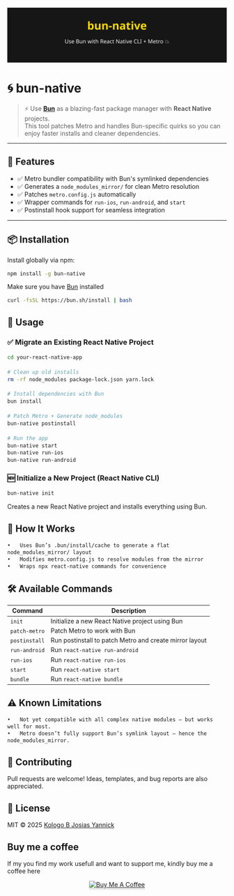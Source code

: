 <p align="center">
  <img src="https://raw.githubusercontent.com/dev-josias/bun-native/main/assets/banner.svg" width="600" alt="bun-native">
</p>

# 🌀 bun-native

> ⚡ Use **[Bun](https://bun.sh)** as a blazing-fast package manager with **React Native** projects.  
> This tool patches Metro and handles Bun-specific quirks so you can enjoy faster installs and cleaner dependencies.

---

## 🚀 Features

- ✅ Metro bundler compatibility with Bun's symlinked dependencies
- ✅ Generates a `node_modules_mirror/` for clean Metro resolution
- ✅ Patches `metro.config.js` automatically
- ✅ Wrapper commands for `run-ios`, `run-android`, and `start`
- ✅ Postinstall hook support for seamless integration

---

## 📦 Installation

Install globally via npm:

```bash
npm install -g bun-native
```

Make sure you have [Bun](https://bun.sh) installed

```bash
curl -fsSL https://bun.sh/install | bash
```

## 🧪 Usage

### ✅ Migrate an Existing React Native Project

```bash
cd your-react-native-app

# Clean up old installs
rm -rf node_modules package-lock.json yarn.lock

# Install dependencies with Bun
bun install

# Patch Metro + Generate node_modules
bun-native postinstall

# Run the app
bun-native start
bun-native run-ios
bun-native run-android
```

### 🆕 Initialize a New Project (React Native CLI)

```bash
bun-native init
```

Creates a new React Native project and installs everything using Bun.

## 🧠 How It Works

    •	Uses Bun’s .bun/install/cache to generate a flat node_modules_mirror/ layout
    •	Modifies metro.config.js to resolve modules from the mirror
    •	Wraps npx react-native commands for convenience

## 🛠 Available Commands

| Command       | Description                                             |
| ------------- | ------------------------------------------------------- |
| `init`        | Initialize a new React Native project using Bun         |
| `patch-metro` | Patch Metro to work with Bun                            |
| `postinstall` | Run postinstall to patch Metro and create mirror layout |
| `run-android` | Run `react-native run-android`                          |
| `run-ios`     | Run `react-native run-ios`                              |
| `start`       | Run `react-native start`                                |
| `bundle`      | Run `react-native bundle`                               |

## ⚠️ Known Limitations

    •	Not yet compatible with all complex native modules — but works well for most.
    •	Metro doesn’t fully support Bun’s symlink layout — hence the node_modules_mirror.

## 🤝 Contributing

Pull requests are welcome!
Ideas, templates, and bug reports are also appreciated.

## 📜 License

MIT © 2025 [Kologo B Josias Yannick](https://kologojosias.com)

## Buy me a coffee

If my you find my work usefull and want to support me, kindly buy me a coffee here

<div align="center">
<a href="https://www.buymeacoffee.com/fullstapp" target="_blank"><img src="https://www.buymeacoffee.com/assets/img/custom_images/orange_img.png" alt="Buy Me A Coffee" style="height: 41px !important;width: 174px !important;box-shadow: 0px 3px 2px 0px rgba(190, 190, 190, 0.5) !important;-webkit-box-shadow: 0px 3px 2px 0px rgba(190, 190, 190, 0.5) !important;" ></a>
</div>
